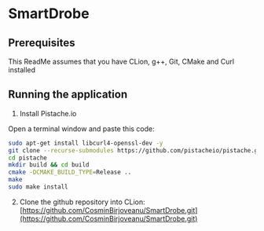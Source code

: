 # SmartDrobe
 
## Prerequisites
 
This ReadMe assumes that you have CLion, g++, Git, CMake and Curl installed 
 
 
## Running the application
 
1. Install Pistache.io
 
Open a terminal window and paste this code:
 
```bash
sudo apt-get install libcurl4-openssl-dev -y
git clone --recurse-submodules https://github.com/pistacheio/pistache.git
cd pistache
mkdir build && cd build
cmake -DCMAKE_BUILD_TYPE=Release ..
make
sudo make install
```
 
2. Clone the github repository into CLion: 
[https://github.com/CosminBirjoveanu/SmartDrobe.git](https://github.com/CosminBirjoveanu/SmartDrobe.git)
